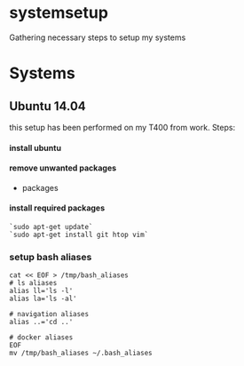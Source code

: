 # systemsetup
Gathering necessary steps to setup my systems

# Systems
## Ubuntu 14.04

this setup has been performed on my T400 from work.
Steps:

#### install ubuntu

#### remove unwanted packages

* packages

#### install required packages

    `sudo apt-get update`
    `sudo apt-get install git htop vim`

### setup bash aliases

    cat << EOF > /tmp/bash_aliases
    # ls aliases
    alias ll='ls -l'
    alias la='ls -al'

    # navigation aliases
    alias ..='cd ..'

    # docker aliases
    EOF
    mv /tmp/bash_aliases ~/.bash_aliases
